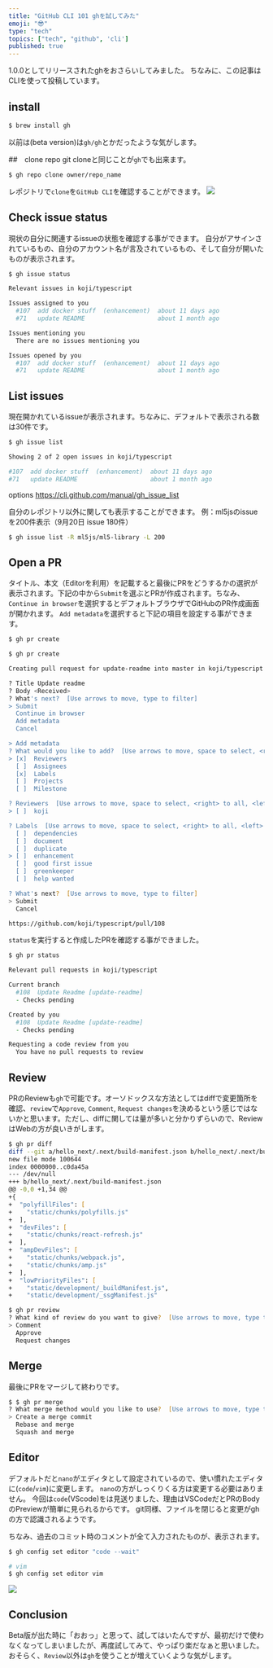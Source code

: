 ```yaml
---
title: "GitHub CLI 101 ghを試してみた"
emoji: "😎"
type: "tech"
topics: ["tech", "github", 'cli']
published: true
---
```


1.0.0としてリリースされたghをおさらいしてみました。
ちなみに、この記事はCLIを使って投稿しています。

## install
```zsh
$ brew install gh
```
以前は(beta version)は`gh/gh`とかだったような気がします。

##　clone repo
git cloneと同じことが`gh`でも出来ます。
```zsh
$ gh repo clone owner/repo_name
```
レポジトリで`clone`を`GitHub CLI`を確認することができます。
![](https://storage.googleapis.com/zenn-user-upload/r8duci7r2lfl540hav2qfbpy04x1)

## Check issue status
現状の自分に関連するissueの状態を確認する事ができます。
自分がアサインされているもの、自分のアカウント名が言及されているもの、そして自分が開いたものが表示されます。
```zsh
$ gh issue status

Relevant issues in koji/typescript

Issues assigned to you
  #107  add docker stuff  (enhancement)  about 11 days ago
  #71   update README                    about 1 month ago

Issues mentioning you
  There are no issues mentioning you

Issues opened by you
  #107  add docker stuff  (enhancement)  about 11 days ago
  #71   update README                    about 1 month ago

```

## List issues
現在開かれているissueが表示されます。ちなみに、デフォルトで表示される数は30件です。
```zsh
$ gh issue list

Showing 2 of 2 open issues in koji/typescript

#107  add docker stuff  (enhancement)  about 11 days ago
#71   update README                    about 1 month ago
```
options
https://cli.github.com/manual/gh_issue_list

自分のレポジトリ以外に関しても表示することができます。
例：ml5jsのissueを200件表示（9月20日 issue 180件）

```zsh
$ gh issue list -R ml5js/ml5-library -L 200
```


## Open a PR
タイトル、本文（Editorを利用）を記載すると最後にPRをどうするかの選択が表示されます。下記の中から`Submit`を選ぶとPRが作成されます。ちなみ、`Continue in browser`を選択するとデフォルトブラウザでGitHubのPR作成画面が開かれます。
`Add metadata`を選択すると下記の項目を設定する事ができます。

```zsh
$ gh pr create

$ gh pr create

Creating pull request for update-readme into master in koji/typescript

? Title Update readme
? Body <Received>
? What's next?  [Use arrows to move, type to filter]
> Submit
  Continue in browser
  Add metadata
  Cancel

> Add metadata
? What would you like to add?  [Use arrows to move, space to select, <right> to all, <left> to none, type to filter]
> [x]  Reviewers
  [ ]  Assignees
  [x]  Labels
  [ ]  Projects
  [ ]  Milestone

? Reviewers  [Use arrows to move, space to select, <right> to all, <left> to none, type to filter]
> [ ]  koji

? Labels  [Use arrows to move, space to select, <right> to all, <left> to none, type to filter]
  [ ]  dependencies
  [ ]  document
  [ ]  duplicate
> [ ]  enhancement
  [ ]  good first issue
  [ ]  greenkeeper
  [ ]  help wanted

? What's next?  [Use arrows to move, type to filter]
> Submit
  Cancel

https://github.com/koji/typescript/pull/108
```

`status`を実行すると作成したPRを確認する事ができました。
```zsh
$ gh pr status

Relevant pull requests in koji/typescript

Current branch
  #108  Update Readme [update-readme]
  - Checks pending

Created by you
  #108  Update Readme [update-readme]
  - Checks pending

Requesting a code review from you
  You have no pull requests to review

```

## Review
PRのReviewも`gh`で可能です。オーソドックスな方法としてはdiffで変更箇所を確認、`review`で`Approve`, `Comment`, `Request changes`を決めるという感じではないかと思います。ただし、diffに関しては量が多いと分かりずらいので、ReviewはWebの方が良いきがします。

```zsh
$ gh pr diff
diff --git a/hello_next/.next/build-manifest.json b/hello_next/.next/build-manifest.json
new file mode 100644
index 0000000..c0da45a
--- /dev/null
+++ b/hello_next/.next/build-manifest.json
@@ -0,0 +1,34 @@
+{
+  "polyfillFiles": [
+    "static/chunks/polyfills.js"
+  ],
+  "devFiles": [
+    "static/chunks/react-refresh.js"
+  ],
+  "ampDevFiles": [
+    "static/chunks/webpack.js",
+    "static/chunks/amp.js"
+  ],
+  "lowPriorityFiles": [
+    "static/development/_buildManifest.js",
+    "static/development/_ssgManifest.js"
```

```zsh
$ gh pr review
? What kind of review do you want to give?  [Use arrows to move, type to filter]
> Comment
  Approve
  Request changes
```

## Merge
最後にPRをマージして終わりです。
```zsh
$ $ gh pr merge
? What merge method would you like to use?  [Use arrows to move, type to filter]
> Create a merge commit
  Rebase and merge
  Squash and merge
```

## Editor
デフォルトだと`nano`がエディタとして設定されているので、使い慣れたエディタに(`code`/`vim`)に変更します。
`nano`の方がしっくりくる方は変更する必要はありません。
今回は`code`(VScode)をは見送りました、理由はVSCodeだとPRのBodyのPreviewが簡単に見られるからです。
git同様、ファイルを閉じると変更がghの方で認識されるようです。

ちなみ、過去のコミット時のコメントが全て入力されたものが、表示されます。

```zsh
$ gh config set editor "code --wait"

# vim
$ gh config set editor vim

```

![](https://storage.googleapis.com/zenn-user-upload/kqpfb91uaflswmcdivs2pqp5ua1m)


## Conclusion
Beta版が出た時に「おおっ」と思って、試してはいたんですが、最初だけで使わなくなってしまいましたが、再度試してみて、やっぱり楽だなぁと思いました。  
おそらく、`Review`以外は`gh`を使うことが増えていくような気がします。